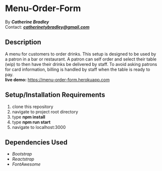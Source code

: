 # Menu-Order-Form

By _**Catherine Bradley**_</br>
Contact: _**catherinetybradley@gmail.com**_</br>

## Description

A menu for customers to order drinks. This setup is designed to be used by a patron in a bar or restaurant. A patron can self order and select their table (wip) to then have their drinks be delivered by staff. To avoid asking patrons for card information, billing is handled by staff when the table is ready to pay.</br>
**live demo:** https://menu-order-form.herokuapp.com

## Setup/Installation Requirements

1. clone this repository
2. navigate to project root directory
3. type **npm install**
4. type **npm run start**
5. navigate to localhost:3000

## Dependencies Used

- _Bootstrap_
- _Reactstrap_
- _FontAwesome_
